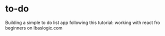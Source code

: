 # to-do
Building a simple to do list app following this tutorial: working with react fro beginners on Ibaslogic.com
